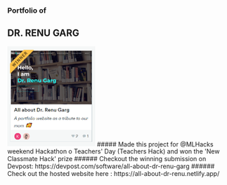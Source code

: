 ### Portfolio of
## DR. RENU GARG
<img src="winner.png" alt="winner ss" width="200"/>
##### Made this project for @MLHacks weekend Hackathon o Teachers' Day (Teachers Hack) and won the 'New Classmate Hack' prize
###### Checkout the winning submission on Devpost: https://devpost.com/software/all-about-dr-renu-garg
###### Check out the hosted website here : https://all-about-dr-renu.netlify.app/
